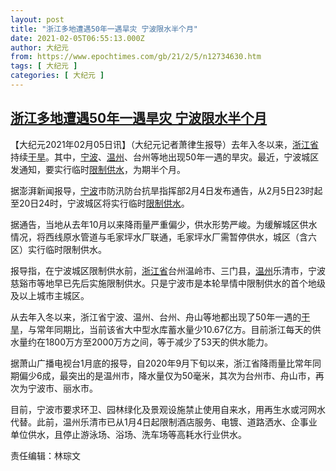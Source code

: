 ```yaml
---
layout: post
title: "浙江多地遭遇50年一遇旱灾 宁波限水半个月"
date: 2021-02-05T06:55:13.000Z
author: 大纪元
from: https://www.epochtimes.com/gb/21/2/5/n12734630.htm
tags: [ 大纪元 ]
categories: [ 大纪元 ]
---
```

<!--1612508113000-->
[浙江多地遭遇50年一遇旱灾 宁波限水半个月](https://www.epochtimes.com/gb/21/2/5/n12734630.htm)
------

<div>
<p>【大纪元2021年02月05日讯】（大纪元记者萧律生报导）去年入冬以来，<a href="https://www.epochtimes.com/gb/tag/%E6%B5%99%E6%B1%9F%E7%9C%81.html">浙江省</a>持续<a href="https://www.epochtimes.com/gb/tag/%E5%B9%B2%E6%97%B1.html">干旱</a>。其中，<a href="https://www.epochtimes.com/gb/tag/%E5%AE%81%E6%B3%A2.html">宁波</a>、<a href="https://www.epochtimes.com/gb/tag/%E6%B8%A9%E5%B7%9E.html">温州</a>、台州等地出现50年一遇的旱灾。最近，宁波城区发通知，要实行临时<a href="https://www.epochtimes.com/gb/tag/%E9%99%90%E5%88%B6%E4%BE%9B%E6%B0%B4.html">限制供水</a>，为期半个月。</p><p>据澎湃新闻报导，<a href="https://www.epochtimes.com/gb/tag/%E5%AE%81%E6%B3%A2.html">宁波</a>市防汛防台抗旱指挥部2月4日发布通告，从2月5日23时起至20日24时，宁波城区将实行临时<a href="https://www.epochtimes.com/gb/tag/%E9%99%90%E5%88%B6%E4%BE%9B%E6%B0%B4.html">限制供水</a>。</p><p>据通告，当地从去年10月以来降雨量严重偏少，供水形势严峻。为缓解城区供水情况，将西线原水管道与毛家坪水厂联通，毛家坪水厂需暂停供水，城区（含六区）实行临时限制供水。</p><p>报导指，在宁波城区限制供水前，<a href="https://www.epochtimes.com/gb/tag/%E6%B5%99%E6%B1%9F%E7%9C%81.html">浙江省</a>台州温岭市、三门县，<a href="https://www.epochtimes.com/gb/tag/%E6%B8%A9%E5%B7%9E.html">温州</a>乐清市，宁波慈谿市等地早已先后实施限制供水。只是宁波市是本轮旱情中限制供水的首个地级及以上城市主城区。</p><p>从去年入冬以来，浙江省宁波、温州、台州、舟山等地都出现了50年一遇的<a href="https://www.epochtimes.com/gb/tag/%E5%B9%B2%E6%97%B1.html">干旱</a>，与常年同期比，当前该省大中型水库蓄水量少10.67亿方。目前浙江每天的供水量约在1800万方至2000万方之间，等于减少了53天的供水能力。</p><p>据萧山广播电视台1月底的报导，自2020年9月下旬以来，浙江省降雨量比常年同期偏少6成，最突出的是温州市，降水量仅为50毫米，其次为台州市、舟山市，再次为宁波市、丽水市。</p><p>目前，宁波市要求环卫、园林绿化及景观设施禁止使用自来水，用再生水或河网水代替。此前，温州乐清市已从1月4日起限制酒店服务、电镀、道路洒水、企事业单位供水，且停止游泳场、浴场、洗车场等高耗水行业供水。</p><p>责任编辑：林琮文</p>
</div>

